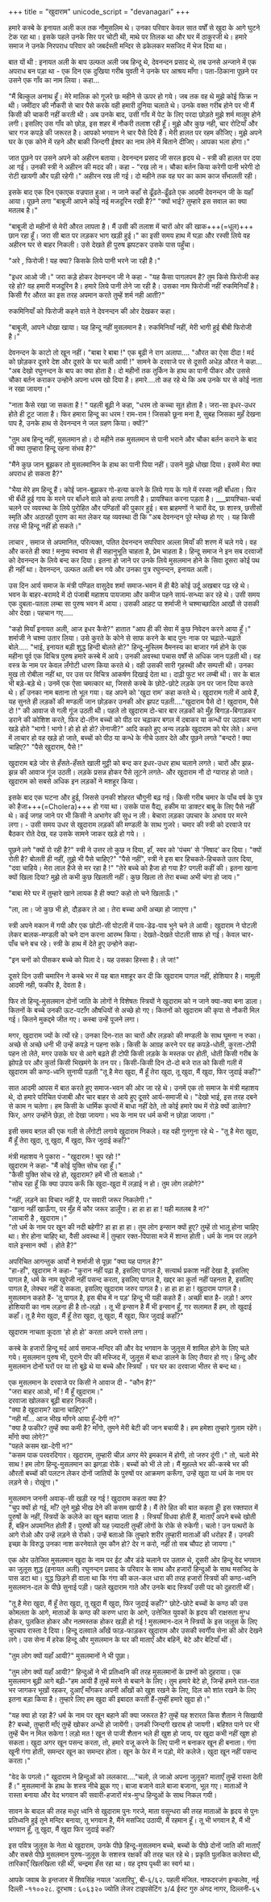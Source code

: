 +++
title = "खुदाराम"
unicode_script = "devanagari"
+++

हमारे कस्बे के इनायत अली कल तक नौमुसलिम थे। उनका परिवार केवल सात वर्षों से खुदा के आगे घुटने टेक रहा था। इसके पहले उनके सिर पर चोटी थी, माथे पर तिलक था और घर में ठाकुरजी थे। हमारे समाज ने उनके निरपराध परिवार को जबर्दस्ती मन्दिर से ढकेलकर मसजिद में भेज दिया था। 

बात यों थी : इनायत अली के बाप उल्फत अली जब हिन्दू थे, देवनन्दन प्रसाद थे, तब उनसे अन्जाने में एक अपराध बन पड़ा था - एक दिन एक दुखिया गरीब युवती ने उनके घर आश्रय माँगा। पता-ठिकाना पूछने पर उसने एक गाँव का नाम लिया। कहा... 

"मैं बिल्कुल अनाथ हूँ। मेरे मालिक को गूजरे छः महीने से ऊपर हो गये। जब तक वह थे मुझे कोई फिक्र न थी। जमींदार की नौकरी से चार पैसे करके वही हमारी दुनिया चलाते थे। उनके वक्त गरीब होने पर भी मैं किसी की चाकरी नहीं करती थी। अब उनके बाद, उसी गाँव में पेट के लिए परदा छोड़ते मुझे शर्म मालूम होने लगी। इसलिए उस गाँव को छोड़, इस शहर में नौकरी तलाश रही हूँ। मुझे और कुछ नही, चार रोटियाँ और चार गज कपड़े की जरूरत है। आपको भगवान ने चार पैसे दिये हैं। मेरी हालत पर रहम कीजिए। मुझे अपने घर के एक कोने में रहने और बाकी जिन्दगी ईश्वर का नाम लेने में बिताने दीजिए। आपका भला होगा।"

जात पूछने पर उसने अपने को अहीरन बताया। देवनन्दन प्रसाद जी सरल हृदय थे - स्त्री की हालत पर दया आ गई। उनकी स्त्री ने अहीरन की मदद की। कहा - "रख लो न। चौका बर्तन किया करेगी पानी भरेगी दो रोटी खायगी और पड़ी रहेगी।" अहीरन रख ली गई। दो महीने तक वह घर का काम काज सँभालती रही। 

इसके बाद एक दिन एकाएक वज्रपात हुआ। न जाने कहाँ से ढूँढते-ढूँढते एक आदमी देवनन्दन जी के यहाँ आया। पूछने लगा 
"बाबूजी आपने कोई नई मजदूरिन रखी है?" "क्यों भाई? तुम्हारे इस सवाल का क्या मतलब है।" 

"बाबूजी दो महीनों से मेरी औरत लापता है। मैं उसी की तलाश में चारों ओर की खाक+++(=धूल)+++ छान रहा हूँ। जरा सी बात पर लड़कर भाग खड़ी हुई।" का इसी समय हाथ में घड़ा और रस्सी लिये वह अहीरन घर से बाहर निकली। उसे देखते ही पुरुष झपटकर उसके पास पहुँचा। 

"अरे , फिरोजी ! यह क्या? किसके लिये पानी भरने जा रही है।"

"इधर आओ जी।" जरा कड़े होकर देवनन्दन जी ने कहा - "यह कैसा पागलपन है? तुम किसे फिरोजी कह रहे हो? वह हमारी मजदूरिन है। हमारे लिये पानी लेने जा रही है। उसका नाम फिरोजी नहीं रुकमिनियाँ है। किसी गैर औरत का इस तरह अपमान करते तुम्हें शर्म नही आती?" 

रुकमिनियाँ को फिरोजी कहने वाले ने देवनन्दन की ओर देखकर कहा। 

"बाबूजी, आपने धोखा खाया। यह हिन्दू नहीं मुसलमान है। रुकमिनियाँ नहीं, मेरी भागी हुई बीबी फिरोजी है।" 

देवनन्दन के काटो तो खून नहीं। "बाबा रे बाबा !" एक बूढी ने राग अलापा.... "औरत का ऐसा दीदा ! मर्द को छोड़कर दूसरे देश और दूसरे के घर चली आयी !" सामने के दरवाजे पर से दूसरी अधेड़ औरत ने कहा... "अब देखो रघुनन्दन के बाप का क्या होता है। दो महीनों तक तुर्किन के हाथ का पानी पीकर और उससे चौका बर्तन कराकर उन्होने अपना धरम खो दिया है। हमारे....तो कह रहे थे कि अब उनके घर से कोई नाता न रखा जायगा।" 

"नाता कैसे रखा जा सकता है ! " पहली बूढ़ी ने कहा, "धरम तो कच्चा सूत होता है। जरा-सा इधर-उधर होते ही टूट जाता है। फिर हमारा हिन्दू का धरम ! राम-राम ! जिसको छूना मना है, सुबह जिसका मुहँ देखना पाप है, उनके हाथ से देवनन्दन ने जल ग्रहण किया। क्यों?" 

"तुम अब हिन्दू नहीं, मुसलमान हो। दो महीने तक मुसलमान से पानी भराने और चौका बर्तन कराने के बाद भी क्या तुम्हारा हिन्दू रहना संभव है?"

"मैंने कुछ जान बूझकर तो मुसलमानिन के हाथ का पानी पिया नहीं। उसने मुझे धोखा दिया। इसमें मेरा क्या अपराध हो सकता है?" 

"भैया मेरे हम हिन्दू हैं। कोई जान-बूझकर गो-हत्या करने के लिये गाय के गले में रस्सा नही बाँधता। फिर भी बँधी हुई गाय के मरने पर बाँधने वाले को हत्या लगती है। प्रायश्चित करना पड़ता है। ___प्रायश्चित-चर्चा चलने पर व्यवस्था के लिये पुरोहित और पण्डितों की पुकार हुई। बस ब्राहमणों ने चारों वेद, छः शास्त्र, छत्तीसों स्मृति और अठारहों पुराण का मत लेकर यह व्यवस्था दी कि "अब देवनन्दन पूरे म्लेच्छ हो गए । यह किसी तरह भी हिन्दू नहीं हो सकते।" 

लाचार , समाज से अपमानित, परित्यक्त, पतित देवनन्दन सपरिवार अल्ला मियाँ की शरण में चले गये। वह और करते ही क्या ! मनुष्य स्वभाव से ही सहानुभूति चाहता है, प्रेम चाहता है। हिन्दू समाज ने इन सब दरवाजों को देवनन्दन के लिये बन्द कर दिया। इतना हो जाने पर उनके लिये मुसलमान होने के सिवा दूसरा कोई पथ ही नहीं था। देवनन्दन, उल्फत अली बन गये और उनका पुत्र रघुनन्दन, इनायत अली। 

उस दिन आर्य समाज के मंत्री पण्डित वासुदेव शर्मा समाज-भवन में ही बैठे कोई उर्दू अखबार पढ़ रहे थे। भवन के बाहर-बरामदे में दो पंजाबी महाशय पायजामा और कमीज पहने सायं-सन्ध्या कर रहे थे। उसी समय एक दुबला-पतला लम्बा सा पुरुष भवन में आया। उसकी आहट पा शर्माजी ने चश्माच्छादित आखौं से उसकी ओर देखा। पहचान गए..... 

"कहो मियाँ इनायत अली, आज इधर कैसे?" हातात "आप ही की सेवा में कुछ निवेदन करने आया हूँ।" शर्माजी ने चश्मा उतार लिया। उसे कुरते के कोने से साफ करने के बाद पुनः नाक पर चढ़ाते-चढ़ाते बोले..... "भाई, इनायत बड़ी शुद्ध हिन्दी बोलते हो?" हिन्दू-मुस्लिम वैमनस्य का बाजार गर्म होने के एक महीना पूर्व एक विचित्र पुरुष हमारे कस्बे में आये। उनकी अवस्था पचास वर्षों से अधिक जान पड़ती थी। वह वस्त्र के नाम पर केवल लँगोटी धारण किया करते थे। वही उसकी सारी गृहस्थी और सम्पत्ती थी। उनका मुख तो रोबीला नहीं था, पर उस पर विचित्र आकर्षण दिखाई देता था। दाढ़ी फुट भर लम्बी थी। सर के बाल भी बड़े-बड़े थे। उनमें एक ऐसा चमत्कार था, जिससे कस्बे के छोटे-छोटे लड़के उन पर जान दिया करते थे। हाँ उनका नाम बताना तो भूल गया। वह अपने को 'खुदा राम' कहा करते थे। खुदाराम गली में आये हैं, यह सुनते ही लड़कों की मण्डली जान छोड़कर उनकी ओर झपट पड़ती...."खुदाराम पैसे दो ! खुदाराम, पैसे दो !" की आवाज से गली गूंज उठती थी। पहले तो खुदाराम दो-चार बार लड़कों को मुँह बिगाड़-बिगाड़कर डराने की कोशिश करते, फिर दो-तीन बच्चों को पीठ पर चढ़ाकर बगल में दबाकर या कन्धों पर उठाकर भाग खड़े होते "भागो ! भागो ! हो हो हो हो? लेनाजी?" आदि कहते हुए अन्य लड़के खुदाराम को घेर लेते। अन्त में लाचार हो वह खड़े हो जाते, बच्चों को पीठ या कन्धे के नीचे उतार देते और पूछने लगते "बन्दरो ! क्या चाहिए?" "पैसे खुदाराम, पैसे !" 

खुदाराम बड़े जोर से हँसते-हँसते खाली मुट्टी को बन्द कर इधर-उधर हाथ चलाने लगते। चारों और झन्न-झन्न की आवाज गूंज उठती। लड़के प्रसन्न होकर पैसे लूटने लगते- और खुदाराम नौ दो ग्याराह हो जाते। खुदाराम को सबसे अधिक इन लड़कों ने मशहूर किया। 

इसके बाद एक घटना और हुई, जिससे उनकी शोहरत चौगुनी बढ़ गई। किसी गरीब चमार के पाँच वर्ष के पुत्र को हैजा+++(=Cholera)+++ हो गया था। उसके पास वैद्य, हकीम या डाक्टर बाबू के लिए पैसे नहीं थे। कई जगह जाने पर भी किसी ने अभागेर की सुध न ली। बेचारा लड़का उपचार के अभाव पर मरने लगा। - उसी समय उधर से खुदाराम लड़कों की मण्डली के साथ गुजरे। चमार की स्त्री को दरवाजे पर बैठकर रोते देख, वह उसके सामने जाकर खड़े हो गये। । 

पूछने लगे "क्यों रो रही है?" स्त्री ने उत्तर तो कुछ न दिया, हाँ, स्वर को 'पंचम' से 'निषाद' कर दिया। "क्यों रोती है? बोलती ही नहीं, तुझे भी पैसे चाहिए?" "पैसे नहीं", स्त्री ने इस बार हिचकते-हिचकते उतर दिया, "दवा चाहिये। मेरा लाल हैजे से मर रहा है !" "तेरे बच्चे को हैजा हो गया है? पगली कहीं की। इतना खाना क्यों खिला दिया? मुझे तो कभी कुछ खिलाती नहीं। कुछ खिला तो तेरा बच्चा अभी चंगा हो जाय।"
 
"बाबा मेरे घर में तुम्हारे खाने लायक है ही क्या? कहो तो चने खिलाऊँ।" 

"ला, ला। जो कुछ भी हो, दौड़कर ले आ। तेरा बच्चा अभी अच्छा हो जााएगा।" 

स्त्री अपने मकान में गयी और एक छोटी-सी पोटली में पाव-डेढ-पाव भुने चने ले आयी। खुदाराम ने पोटली लेकर बालक-मण्डली को चने दान करना आरम्भ किया। देखते-देखते पोटली साफ हो गई। केवल चार-पाँच चने बच रहे। स्त्री के हाथ में देते हुए उन्होने कहा-  

"इन चनों को पीसकर बच्चे को पिला दे। यह उसका हिस्सा है। ले जा!" 

दूसरे दिन उसी चमारिन ने कस्बे भर में यह बात मशहूर कर दी कि खुदाराम पागल नहीं, होशियार है। मामूली आदमी नही, फकीर है, देवता है। 

फिर तो हिन्दू-मुसलमान दोनों जाति के लोगों ने विशेषतः स्त्रियों ने खुदाराम को न जाने क्या-क्या बना डाला। कितनों के बच्चे उनकी ऊट-पटाँग औषधियों से अच्छे हो गए। कितनों को खुदाराम की कृपा से नौकरी मिल गई। कितने मुकद्दमे जीत गए। कस्बा उन्हें पूजने लगा। 

मगर, खुदाराम ज्यों के त्यों रहे। उनका दिन-रात का चारों और लड़को की मण्डली के साथ घूमना न रुका। अच्छे से अच्छे धनी भी उन्हें कपड़े न पहना सके। किसी के आग्रह करने पर वह कपड़े-धोती, कुरता-टोपी पहन तो लेते, मगर उसके घर से आगे बढ़ते ही टोपी किसी लड़के के मस्तक पर होती, धोती किसी गरीब के झोपड़े पर और कुर्ता किसी भिखमंगे के तन पर। किसी-किसी दिन दो-दो बजे रात को किसी गली में खुदाराम की कण्ठ-ध्वनि सुनायी पड़ती "तू है मेरा खुदा, मैं हूँ तेरा खुदा, तू खुदा, मैं खुदा, फिर जुदाई कहाँ?" 

सात आदमी आपस में बात करते हुए समाज-भवन की ओर जा रहे थे। उनमें एक तो समाज के मंत्री महाशय थे, दो हमारे परिचित पंजाबी और चार बाहर से आये हुए दूसरे आर्य-समाजी थे। 
"देखो भाई, इस तरह दबने से काम न चलेगा। हम किसी के धार्मिक कृत्यों में बाधा नहीं देते, तो कोई हमारे पथ में रोड़े क्यों डालेगा? फिर, अगर उन्होंने छेड़ा, तो देखा जायगा। भय के नाम पर धर्म कभी न छोड़ा जायगा।" 

इसी समय बग़ल की एक गली से लँगोटी लगाये खुदाराम निकले। वह वही गुनगुना रहे थे - "तू है मेरा खुदा, मैं हूँ तेरा खुदा, तू खुदा, मैं खुदा, फिर जुदाई कहाँ?" 

मंत्री महाशय ने पुकारा - "खुदाराम ! चुप रहो !"  
खुदाराम ने कहा- "मैं कोई युक्ति सोच रहा हूँ।"  
"कैसी युक्ति सोच रहे हो, खुदाराम? हमें भी तो बताओ।"  
"सोच रहा हूँ कि क्या उपाय करूँ कि खुदा-खुदा में लड़ाई न हो। तुम लोग लडोगे?" 

"नहीं, लड़ने का विचार नहीं है, पर सवारी जरूर निकलेगी।"  
"खाना नहीं खाऊँगा, पर मुँह में कौर जरूर डालूँगा। हा हा हा हा ! यही मतलब है न?"   
"लाचारी है , खुदाराम।"   
"तो धर्म के नाम पर खून की नदी बहेगी? हा हा हा हा। तुम लोग इन्सान क्यों हुए? तुम्हें तो भालू होना चाहिए था। शेर होना चाहिए था, वैसी अवस्था में | तुम्हार रक्त-पिपासा मजे में शान्त होती। धर्म के नाम पर लड़ने वाले इन्सान क्यों । होते है?"   

अपरिचित आगन्तुक आर्यो ने शर्माजी से पूछा "क्या यह पागल है?"   
"हा-हाँ", खुदाराम ने कहा- "कुरान नहीं पढ़ा है, इसलिए पागल है, सत्यार्थ प्रकाश नहीं देखा है, इसलिए पागल है, धर्म के नाम खुरेजी नहीं पसन्द करता, इसलिए पागल है, खद्दर का कुर्ता नहीं पहनता है, इसलिए पागल है, लेक्चर नहीं दे सकता, इसलिए खुदाराम जरुर पागल है। हा हा हा हा ! खुदाराम पागल है। मुसलमान कहते हैं- 'तू पागल है, इस बीच में न पड़' हिन्दू भी यही कहते हैं। अच्छी बात है- लड़ो ! अगर होशियारी का नाम लड़ना ही है तो-लड़ो । तू भी इन्सान है मैं भी इन्सान हूँ, गर सलामत हैं हम, तो खुदाई कहाँ। तू है मेरा खुदा, मैं हूँ तेरा खुदा, तू खुदा, मैं खुदा, फिर जुदाई कहाँ?" 

खुदाराम नाचता कूदता 'हो हो हो' करता अपने रास्ते लगा। 

कस्बे के हजारों हिन्दू मर्द आर्य समाज-मन्दिर की और वेद भगवान के जुलूस में शामिल होने के लिए चले गये। मुसलमान पुरुष भी, पुराने पीर की मस्जिद में, जुलूस में बाधा डालने के लिए तैयार हो गए। हिन्दू और मुसलमान दोनों घरों पर या तो बूढ़े थे या बच्चे और स्त्रियाँ । घर घर का दरवाजा भीतर से बन्द था। 

एक मुसलमान के दरवाजे पर किसी ने आवाज दी - "कौन है?"  
"जरा बाहर आओ, माँ ! मैं हूँ खुदाराम।"  
दरवाजा खोलकर बूढ़ी बाहर निकली।  
"क्या है खुदाराम? खाना चाहिए?"  
"नही माँ... आज भीख माँगने आया हूँ-देगी न?"  
"क्या है फकीर? तुम्हें क्या कमी है? माँगो, तुमने मेरी बेटी की जान बचायी है। हम हमेशा तुम्हारे गुलाम रहेंगे। माँगो क्या लोगे?"  
"पहले कसम खा-देगी न?"  
"कसम पाक परवरदिगार। खुदाराम, तुम्हारी चीज़ अगर मेरे इमकान में होगी, तो जरुर दूंगी।" 
तो, चलो मेरे साथ ! हम लोग हिन्दू-मुसलमान का झगड़ा रोकें। बच्चों को भी ले लो। मैं मुहल्ले भर की-कस्बे भर की औरतों बच्चों की पलटन लेकर दोनों जातियों के पुरुषों पर आक्रमण करूँगा, उन्हें खुदा या धर्म के नाम पर लड़ने से। रोखूंगा।" 

मुसलमान जननी अवाक्-सी खड़ी रह गई ! खुदाराम कहता क्या है?   
"चुप क्यों हो गई, माँ? तूने मुझे भीख देने की कसम खायी है। मैं तेरे हित की बात कहता हूँ! इस रक्तपात में पुरुषों के नहीं, स्त्रियों के कलेजे का खून बहाया जाता है । स्त्रियाँ विधवा होती हैं, माताएँ अपने बच्चे खोती हैं, बहिन अपमानित होती हैं। पुरुषों की यह ज़्यादती तुम्हीं लोगों के रोके से रुकेगी। चलो ! उन पत्थरों के आगे रोओ और उन्हें लड़ने से रोको। उन्हें बताओ कि तुम्हारे शरीर तुम्हारी माताओं की धरोहर हैं। उनकी इच्छा के विरुद्ध उनका नाश करनेवाले तुम कौन हो? देर न करो, नहीं तो सब चौपट हो जायगा।" 

एक ओर उतेजित मुसलमान खुदा के नाम पर ईट और डंडे चलाने पर उतारु थे, दूसरी ओर हिन्दू वेद भगवान का जुलूस शुद्ध (इनायत अली) रघुनन्दन प्रसाद के परिवार के साथ और हजारों हिन्दुओं के साथ मसजिद के पास डटा था। युद्ध छिड़ने ही वाला था कि गंगा की कल-कल धारा की तरह हजारों स्त्रियों की कण्ठ-ध्वनि मुसलमान-दल के पीछे सुनाई पड़ी। पहले खुदाराम गाते और उनके बाद स्त्रियाँ उसी पद को दुहराती थीं। 

"तू है मेरा खुदा, मैं हूँ तेरा खुदा, तू खुदा मैं खुदा, फिर जुदाई कहाँ?" छोटे-छोटे बच्चों के कण्ठ की उस कोमलता के आगे, माताओं के कण्ठ की करुण धारा के आगे, उत्तेजित युवकों के हृदय की राक्षसता मुग्ध होकर, पुलकित होकर और नतमस्तक होकर खड़ी हो गई ! मुसलमान-दल ने स्त्रियों के इस जलूस के लिए चुपचाप रास्ता दे दिया। हिन्दू दलवाले आँखें फाड़-फाड़कर खुदाराम और उसकी स्वर्गीय सेना की ओर देखने लगे। उस सेना में हरेक हिन्दू और मुसलमान के घर की माताएँ और बहिनें, बेटे और बेटियाँ थीं। 

"तुम लोग क्यों यहाँ आयी?" मुसलमानों ने भी पूछा। 

"तुम लोग क्यों यहाँ आयी?" हिन्दुओं ने भी प्रतिध्वनि की तरह मुसलमानों के प्रश्नों को दुहराया। एक मुसलमान बूढ़ी आगे बढ़ी-"हम आयी हैं तुम्हें मरने से बचाने के लिए। तुम हमारे बेटे हो, जिन्हें हमने रात-रात भर जागकर भूखों रहकर, दुआएँ माँगकर अपनी आँखों को खुश रखने के लिए, दिल को शांत रखने के लिए इतना बड़ा किया है। तुम्हारे लिए हम खुदा की इबादत करती हैं-तुम्हीं हमारे खुदा हो।" 

"यह क्या हो रहा है? धर्म के नाम पर खून बहाने की क्या जरूरत है? तुम्हें यह शरारत किस शैतान ने सिखायी है? बच्चो, तुम्हारी माँएं तुम्हें खोकर अन्धी हो जायेंगी। उनकी जिन्दगी खराब हो जायगी। बहिश्त पाने पर भी तुम्हें चैन न मिल सकेगा ! लड़ो मत ! खून से पाजी शैतान भले ही खुश हो जाय, पर खुदा कभी नहीं खुश हो सकता। खुदा अगर खून पसन्द करता, तो, हमारे वजू करने के लिए पानी न बनाकर खून ही बनाता। गंगा खूनी गंगा होती, समन्दर खून का समन्दर होता। खून के फेर में न पड़ो, मेरे कलेजे। खुदा खून नहीं पसन्द करता।" 

"वेद के पगलो।" खुदाराम ने हिन्दुओं को ललकारा...."चलो, ले जाओ अपना जुलूस? माताएँ तुम्हें रास्ता देती हैं।" मुसलमानों के हाथ के शस्त्र नीचे झुक गए। बाजा बजाने वाले बाजा बजाना, भूल गए। माताओं ने रास्ता बनाया और वेद भगवान की सवारी-हजारों मंत्र-मुग्ध हिन्दुओं के साथ निकल गयी। 

सावन के बादल की तरह मधुर ध्वनि से खुदाराम पुनः गरजे, माता वसुन्धरा की तरह माताओं के हृदय से पुनः प्रतिध्वनि हुई तूने मन्दिर बनाया, तू भगवान है, मैंने मसजिद उठायी, मैं रहमान हूँ। तू भी भगवान है, मैं भी भगवान हूँ, तू खुदा, मैं खुदा फिर जुदाई कहाँ? 

इस पवित्र जुलूस के नेता थे खुदाराम, उनके पीछे हिन्दू-मुसलमान बच्चे, बच्चों के पीछे दोनों जाति की माताएँ और सबसे पीछे मुसलमान पुरुष-जुलूस के सशस्त्र रक्षकों की तरह चल रहे थे। प्रकृति पुलकित कलेवरा थी, तारिकाएँ खिलखिला रही थीं, चन्द्रमा हँस रहा था। वह दृश्य पृथ्वी का स्वर्ग था। 

आपके जवाब के इन्तजार में शिवसिंह नयाल 'अलारिपु', बी-६/६२. पहली मंजिल. नाफदरजंग इन्कलेव, नई दिल्ली -११००२८. दूरभाष : ६०६३२० 
ज्योति लेजर टाइपसेटिंग ३/4 ईस्ट गुरु अंगद नागर, दिल्लनी-६५